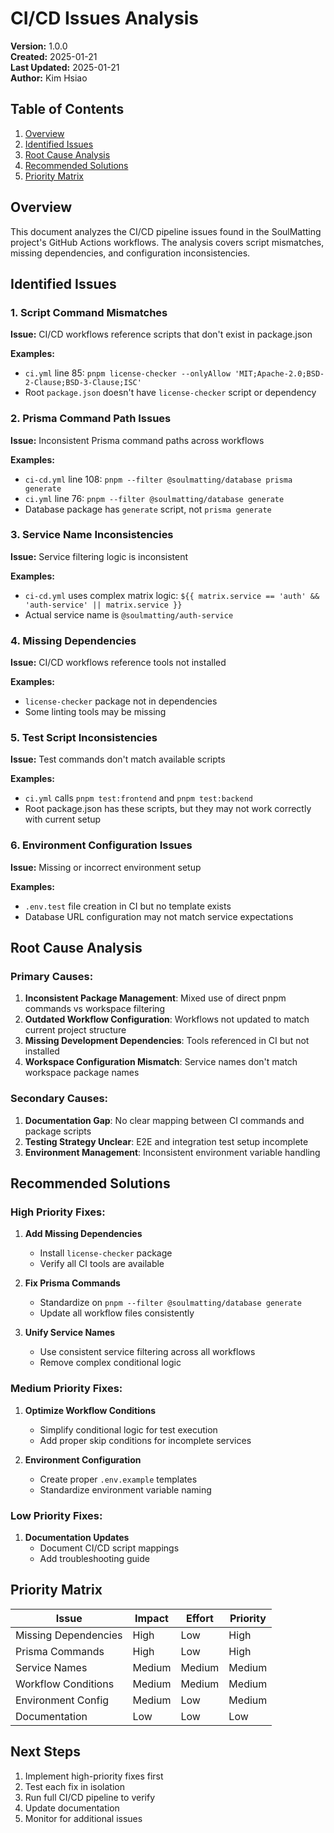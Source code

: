 # CI/CD Issues Analysis

**Version:** 1.0.0  
**Created:** 2025-01-21  
**Last Updated:** 2025-01-21  
**Author:** Kim Hsiao

## Table of Contents

1. [Overview](#overview)
2. [Identified Issues](#identified-issues)
3. [Root Cause Analysis](#root-cause-analysis)
4. [Recommended Solutions](#recommended-solutions)
5. [Priority Matrix](#priority-matrix)

## Overview

This document analyzes the CI/CD pipeline issues found in the SoulMatting project's GitHub Actions
workflows. The analysis covers script mismatches, missing dependencies, and configuration
inconsistencies.

## Identified Issues

### 1. Script Command Mismatches

**Issue:** CI/CD workflows reference scripts that don't exist in package.json

**Examples:**

- `ci.yml` line 85:
  `pnpm license-checker --onlyAllow 'MIT;Apache-2.0;BSD-2-Clause;BSD-3-Clause;ISC'`
- Root `package.json` doesn't have `license-checker` script or dependency

### 2. Prisma Command Path Issues

**Issue:** Inconsistent Prisma command paths across workflows

**Examples:**

- `ci-cd.yml` line 108: `pnpm --filter @soulmatting/database prisma generate`
- `ci.yml` line 76: `pnpm --filter @soulmatting/database generate`
- Database package has `generate` script, not `prisma generate`

### 3. Service Name Inconsistencies

**Issue:** Service filtering logic is inconsistent

**Examples:**

- `ci-cd.yml` uses complex matrix logic:
  `${{ matrix.service == 'auth' && 'auth-service' || matrix.service }}`
- Actual service name is `@soulmatting/auth-service`

### 4. Missing Dependencies

**Issue:** CI/CD workflows reference tools not installed

**Examples:**

- `license-checker` package not in dependencies
- Some linting tools may be missing

### 5. Test Script Inconsistencies

**Issue:** Test commands don't match available scripts

**Examples:**

- `ci.yml` calls `pnpm test:frontend` and `pnpm test:backend`
- Root package.json has these scripts, but they may not work correctly with current setup

### 6. Environment Configuration Issues

**Issue:** Missing or incorrect environment setup

**Examples:**

- `.env.test` file creation in CI but no template exists
- Database URL configuration may not match service expectations

## Root Cause Analysis

### Primary Causes:

1. **Inconsistent Package Management**: Mixed use of direct pnpm commands vs workspace filtering
2. **Outdated Workflow Configuration**: Workflows not updated to match current project structure
3. **Missing Development Dependencies**: Tools referenced in CI but not installed
4. **Workspace Configuration Mismatch**: Service names don't match workspace package names

### Secondary Causes:

1. **Documentation Gap**: No clear mapping between CI commands and package scripts
2. **Testing Strategy Unclear**: E2E and integration test setup incomplete
3. **Environment Management**: Inconsistent environment variable handling

## Recommended Solutions

### High Priority Fixes:

1. **Add Missing Dependencies**
   - Install `license-checker` package
   - Verify all CI tools are available

2. **Fix Prisma Commands**
   - Standardize on `pnpm --filter @soulmatting/database generate`
   - Update all workflow files consistently

3. **Unify Service Names**
   - Use consistent service filtering across all workflows
   - Remove complex conditional logic

### Medium Priority Fixes:

1. **Optimize Workflow Conditions**
   - Simplify conditional logic for test execution
   - Add proper skip conditions for incomplete services

2. **Environment Configuration**
   - Create proper `.env.example` templates
   - Standardize environment variable naming

### Low Priority Fixes:

1. **Documentation Updates**
   - Document CI/CD script mappings
   - Add troubleshooting guide

## Priority Matrix

| Issue                | Impact | Effort | Priority |
| -------------------- | ------ | ------ | -------- |
| Missing Dependencies | High   | Low    | High     |
| Prisma Commands      | High   | Low    | High     |
| Service Names        | Medium | Medium | Medium   |
| Workflow Conditions  | Medium | Medium | Medium   |
| Environment Config   | Medium | Low    | Medium   |
| Documentation        | Low    | Low    | Low      |

## Next Steps

1. Implement high-priority fixes first
2. Test each fix in isolation
3. Run full CI/CD pipeline to verify
4. Update documentation
5. Monitor for additional issues
